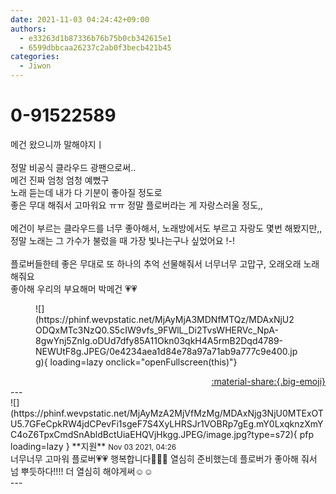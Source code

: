```yaml
---
date: 2021-11-03 04:24:42+09:00
authors:
  - e33263d1b87336b76b75b0cb342615e1
  - 6599dbbcaa26237c2ab0f3becb421b45
categories:
  - Jiwon
---
```


# 0-91522589

<div class="post-container" markdown="1">
<div class="content-container md-sidebar__scrollwrap" markdown="1">

메건 왔으니까 말해야지ㅣ<br><br>정말 비공식 클라우드 광팬으로써..<br>메건 진짜 엄청 엄청 예뻤구<br>노래 듣는데 내가 다 기분이 좋아질 정도로 <br>좋은 무대 해줘서 고마워요 ㅠㅠ 정말 플로버라는 게 자랑스러울 정도,,<br><br>메건이 부르는 클라우드를 너무 좋아해서, 노래방에서도 부르고 자랑도 몇번 해봤지만,, 정말 노래는 그 가수가 불렀을 때 가장 빛나는구나 싶었어요 !-!<br><br>플로버들한테 좋은 무대로 또 하나의 추억 선물해줘서 너무너무 고맙구, 오래오래 노래해줘요<br>좋아해 우리의 부요해머 박메건 💗💗<br>
<figure markdown="1">
![](https://phinf.wevpstatic.net/MjAyMjA3MDNfMTQz/MDAxNjU2ODQxMTc3NzQ0.S5cIW9vfs_9FWlL_Di2TvsWHERVc_NpA-8gwYnj5ZnIg.oDUd7dfy85A11Okn03qkH4A5rmB2Dqd4789-NEWUtF8g.JPEG/0e4234aea1d84e78a97a71ab9a777c9e400.jpg){ loading=lazy onclick="openFullscreen(this)"}
</figure>


</div>
</div>

<div style="text-align: right;" markdown="1">
<a href="https://weverse.io/fromis9/fanpost/0-91522589" style="text-align: right;">:material-share:{.big-emoji}</a>
</div>
---

<div class="comments-container md-sidebar__scrollwrap" markdown="1">
<div class="comment" markdown="1">
<div class='id-container' markdown="1">
![](https://phinf.wevpstatic.net/MjAyMzA2MjVfMzMg/MDAxNjg3NjU0MTExOTU5.7GFeCpkRW4jdCPevFi1sgeF7S4XyLHRSJr1VOBRp7gEg.mY0LxqknzXmYC4oZ6TpxCmdSnAbldBctUiaEHQVjHkgg.JPEG/image.jpg?type=s72){ pfp loading=lazy }
**<span class="artist">지원</span>** <small>Nov 03 2021, 04:26</small><br>
</div>
<div class='comment-body' markdown="1">
너무너무 고마워 플로버💗💗 행복합니다🥰🥰🥰 열심히 준비했는데 플로버가 좋아해 줘서 넘 뿌듯하다!!!! 더 열심히 해야게써☺️☺️
</div>
</div>
</div>
---
